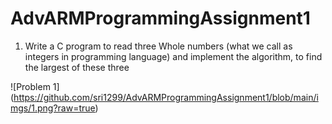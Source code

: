 # AdvARMProgrammingAssignment1

1. Write a C program to read three Whole numbers (what we call as integers in programming language) and
implement the algorithm, to find the largest of these three

![Problem 1] (https://github.com/sri1299/AdvARMProgrammingAssignment1/blob/main/imgs/1.png?raw=true)

